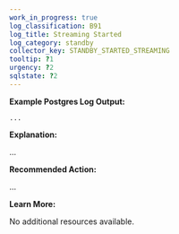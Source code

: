 ```yaml
---
work_in_progress: true
log_classification: B91
log_title: Streaming Started
log_category: standby
collector_key: STANDBY_STARTED_STREAMING
tooltip: ?1
urgency: ?2
sqlstate: ?2
---
```


**Example Postgres Log Output:**

```
...
```

**Explanation:**

...

**Recommended Action:**

...

**Learn More:**

No additional resources available.
